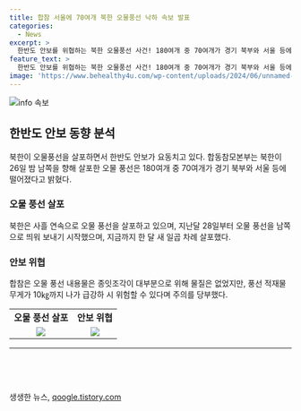 ```yaml
---
title: 합참 서울에 70여개 북한 오물풍선 낙하 속보 발표
categories:
  - News
excerpt: >
  한반도 안보를 위협하는 북한 오물풍선 사건! 180여개 중 70여개가 경기 북부와 서울 등에 떨어져 대비 중. 북한은 27일까지 7차례 연이어 오물풍선을 살포하며 급강한 위험성에 주의를 당부.
feature_text: >
  한반도 안보를 위협하는 북한 오물풍선 사건! 180여개 중 70여개가 경기 북부와 서울 등에 떨어져 대비 중. 북한은 27일까지 7차례 연이어 오물풍선을 살포하며 급강한 위험성에 주의를 당부.
image: 'https://www.behealthy4u.com/wp-content/uploads/2024/06/unnamed-file.png'
---
```


<p><img src="https://www.behealthy4u.com/wp-content/uploads/2024/06/unnamed-file.png" alt="info 속보" /></p>

<h2 data-ke-size="size26">한반도 안보 동향 분석</h2>

<p data-ke-size="size16">북한이 오물풍선을 살포하면서 한반도 안보가 요동치고 있다. 합동참모본부는 북한이 26일 밤 남쪽을 향해 살포한 오물 풍선은 180여개 중 70여개가 경기 북부와 서울 등에 떨어졌다고 밝혔다.</p>

<h3>오물 풍선 살포</h3>

<p data-ke-size="size16">북한은 사흘 연속으로 오물 풍선을 살포하고 있으며, 지난달 28일부터 오물 풍선을 남쪽으로 띄워 보내기 시작했으며, 지금까지 한 달 새 일곱 차례 살포했다.</p>

<h3>안보 위협</h3>

<p data-ke-size="size16">합참은 오물 풍선 내용물은 종잇조각이 대부분으로 위해 물질은 없었지만, 풍선 적재물 무게가 10㎏까지 나가 급강하 시 위험할 수 있다며 주의를 당부했다.</p>

<table>
  <tr>
    <td style="text-align: center; height: 17px;"><b>오물 풍선 살포</b></td>
    <td style="text-align: center; height: 17px;"><b>안보 위협</b></td>
  </tr>
  <tr>
    <td style="text-align: center;"><img src="https://www.linkimage.com/1"></td>
    <td style="text-align: center;"><img src="https://www.linkimage.com/2"></td>
  </tr>
</table>

<hr>

<p data-ke-size="size16">&nbsp;</p>

<p data-ke-size="size16">&nbsp;</p>
생생한 뉴스, <a href="https://qoogle.tistory.com" rel="dofollow">qoogle.tistory.com</a>


